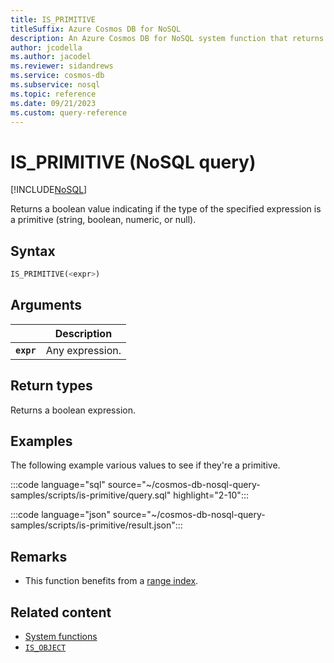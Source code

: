 ```yaml
---
title: IS_PRIMITIVE
titleSuffix: Azure Cosmos DB for NoSQL
description: An Azure Cosmos DB for NoSQL system function that returns true if the type of the specified expression is a primitive (string, boolean, numeric, or null).
author: jcodella
ms.author: jacodel
ms.reviewer: sidandrews
ms.service: cosmos-db
ms.subservice: nosql
ms.topic: reference
ms.date: 09/21/2023
ms.custom: query-reference
---
```


# IS_PRIMITIVE (NoSQL query)

[!INCLUDE[NoSQL](../../includes/appliesto-nosql.md)]

Returns a boolean value indicating if the type of the specified expression is a primitive (string, boolean, numeric, or null).

## Syntax

```sql
IS_PRIMITIVE(<expr>)  
```  
  
## Arguments

| | Description |
| --- | --- |
| **`expr`** | Any expression. |
  
## Return types
  
Returns a boolean expression.  
  
## Examples

The following example various values to see if they're a primitive.

:::code language="sql" source="~/cosmos-db-nosql-query-samples/scripts/is-primitive/query.sql" highlight="2-10":::

:::code language="json" source="~/cosmos-db-nosql-query-samples/scripts/is-primitive/result.json":::

## Remarks

- This function benefits from a [range index](../../index-policy.md#includeexclude-strategy).

## Related content

- [System functions](system-functions.yml)
- [`IS_OBJECT`](is-object.md)
